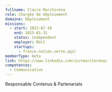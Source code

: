 ```yaml
---
fullname: Claire Maritorena
role: Chargée de déploiement
domaine: Déploiement
missions:
  - start: 2023-07-10
    end: 2025-01-31
    status: independent
    employer: Malt
    startups:
      - france.nation.verte.agir
memberType: beta
link: https://www.linkedin.com/in/cmaritorena/
competences:
  - Communication
---
```

Responsable Contenus & Partenariats